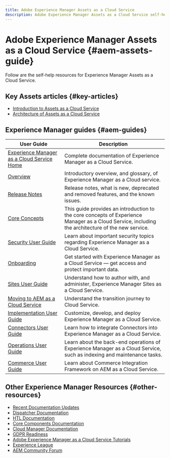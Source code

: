 ```yaml
---
title: Adobe Experience Manager Assets as a Cloud Service
description: Adobe Experience Manager Assets as a Cloud Service self-help resources and documentation links
---
```


# Adobe Experience Manager Assets as a Cloud Service {#aem-assets-guide}

Follow are the self-help resources for Experience Manager Assets as a Cloud Service.

## Key Assets articles {#key-articles}

* [Introduction to Assets as a Cloud Service](overview.md)
* [Architecture of Assets as a Cloud Service](architecture.md)

## Experience Manager guides {#aem-guides}

|User Guide|Description|
|---|---|
|[Experience Manager as a Cloud Service Home](/help/landing/home.md)|Complete documentation of Experience Manager as a Cloud Service.|
|[Overview](/help/overview/home.md)|Introductory overview, and glossary, of Experience Manager as a Cloud service.|
|[Release Notes](/help/release-notes/home.md)|Release notes, what is new, deprecated and removed features, and the known issues.|
|[Core Concepts](/help/core-concepts/home.md)|This guide provides an introduction to the core concepts of Experience Manager as a Cloud Service, including the architecture of the new service.|
|[Security User Guide](/help/security/home.md)|Learn about important security topics regarding Experience Manager as a Cloud Service.|
|[Onboarding](/help/onboarding/home.md)|Get started with Experience Manager as a Cloud Service &mdash; get access and protect important data.|
|[Sites User Guide](/help/sites-cloud/home.md)|Understand how to author with, and administer, Experience Manager Sites as a Cloud Service.|
|[Moving to AEM as a Cloud Service](/help/move-to-cloud-service/home.md)|Understand the transition journey to Cloud Service.|
|[Implementation User Guide](/help/implementing/home.md)|Customize, develop, and deploy Experience Manager as a Cloud Service.|
|[Connectors User Guide](/help/connectors/home.md)|Learn how to integrate Connectors into Experience Manager as a Cloud Service.|
|[Operations User Guide](/help/operations/home.md)|Learn about the back-end operations of Experience Manager as a Cloud Service, such as indexing and maintenance tasks.|
|[Commerce User Guide](/help/security/home.md)|Learn about Commerce Integration Framework on AEM as a Cloud Service.|

## Other Experience Manager Resources {#other-resources}

* [Recent Documentation Updates](https://helpx.adobe.com/experience-manager/documentation-updates.html#AEMasaCloudService) 
* [Dispatcher Documentation](/help/implementing/dispatcher/overview.md)
* [HTL Documentation](https://docs.adobe.com/content/help/en/experience-manager-htl/using/overview.html)
* [Core Components Documentation](https://docs.adobe.com/content/help/en/experience-manager-core-components/using/introduction.html)
* [Cloud Manager Documentation](https://docs.adobe.com/content/help/en/experience-manager-cloud-manager/using/introduction-to-cloud-manager.html)
* [GDPR Readiness](/help/onboarding/data-privacy-and-protection-readiness/aem-readiness.md)
* [Adobe Experience Manager as a Cloud Service Tutorials](https://docs.adobe.com/content/help/en/experience-manager-learn/cloud-service/overview.html)
* [Experience League](https://guided.adobe.com/?promoid=K42KVXHD&mv=other#solutions/experience-manager)
* [AEM Community Forum](https://forums.adobe.com/community/experience-cloud/marketing-cloud/experience-manager)
